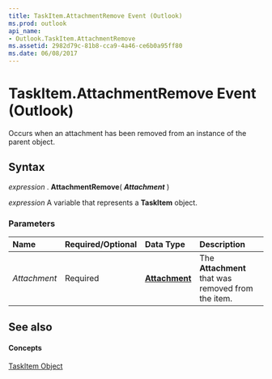 ```yaml
---
title: TaskItem.AttachmentRemove Event (Outlook)
ms.prod: outlook
api_name:
- Outlook.TaskItem.AttachmentRemove
ms.assetid: 2982d79c-81b8-cca9-4a46-ce6b0a95ff80
ms.date: 06/08/2017
---
```



# TaskItem.AttachmentRemove Event (Outlook)

Occurs when an attachment has been removed from an instance of the parent object.


## Syntax

 _expression_ . **AttachmentRemove**( **_Attachment_** )

 _expression_ A variable that represents a **TaskItem** object.


### Parameters



|**Name**|**Required/Optional**|**Data Type**|**Description**|
|:-----|:-----|:-----|:-----|
| _Attachment_|Required| **[Attachment](Outlook.Attachment.md)**|The  **Attachment** that was removed from the item.|

## See also


#### Concepts


[TaskItem Object](Outlook.TaskItem.md)


